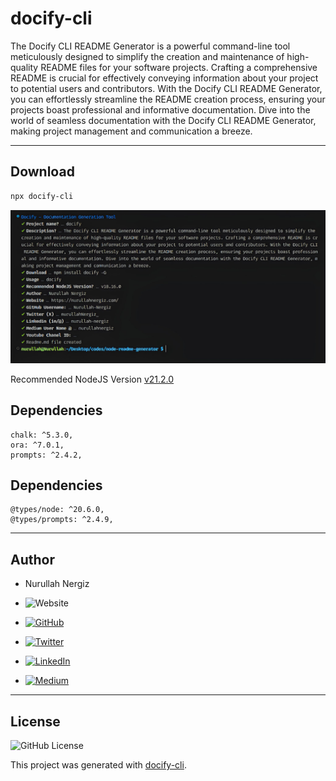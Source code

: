 # docify-cli

The Docify CLI README Generator is a powerful command-line tool meticulously designed to simplify the creation and maintenance of high-quality README files for your software projects. Crafting a comprehensive README is crucial for effectively conveying information about your project to potential users and contributors. With the Docify CLI README Generator, you can effortlessly streamline the README creation process, ensuring your projects boast professional and informative documentation. Dive into the world of seamless documentation with the Docify CLI README Generator, making project management and communication a breeze.

---

## Download

```bash
npx docify-cli
```

![(media/screenshot.jpeg](media/screenshot.jpeg)

Recommended NodeJS Version [v21.2.0](https://nodejs.org/dist/v21.2.0)

## Dependencies

    chalk: ^5.3.0,
    ora: ^7.0.1,
    prompts: ^2.4.2,

## Dependencies

    @types/node: ^20.6.0,
    @types/prompts: ^2.4.9,

---

## Author

-  Nurullah Nergiz

-  ![Website](https://img.shields.io/website?url=https://nurulllahnergiz.com/&up_message=visit&up_color=%23fff&link=https://nurulllahnergiz.com/)

-  [![GitHub](https://img.shields.io/badge/GitHub-000000?style=for-the-badge&logo=github&logoColor=white)](https://www.github.com/Nurullah-Nergiz)

-  [![Twitter](https://img.shields.io/badge/Twitter-%231DA1F2.svg?logo=Twitter&logoColor=white)](https://twitter.com/nurullahNergiz_)

-  [![LinkedIn](https://img.shields.io/badge/LinkedIn-%230077B5.svg?logo=linkedin&logoColor=white)](https://linkedin.com/in/nurullah-nergiz)

-  [![Medium](https://img.shields.io/badge/Medium-12100E?logo=medium&logoColor=white)](https://medium.com/@nurullahnergiz)

---

## License

![GitHub License](https://img.shields.io/github/license/Nurullah-Nergiz/docify-cli?style=social&logo=github&label=License)

This project was generated with [docify-cli](https://www.npmjs.com/package/docify-cli).
